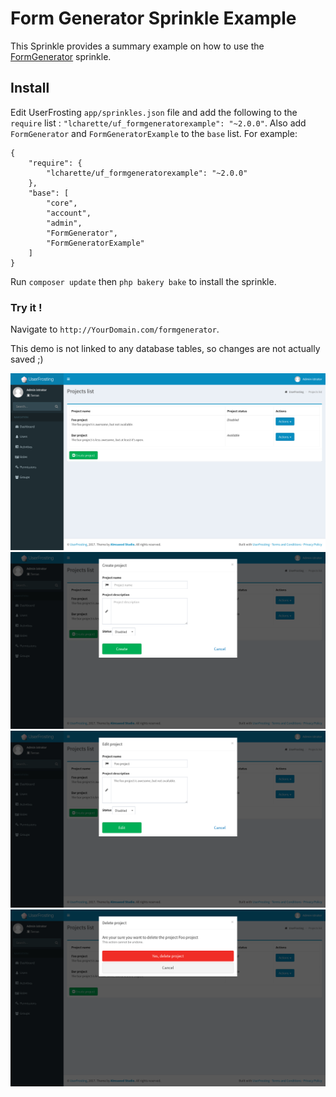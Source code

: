# Form Generator Sprinkle Example
This Sprinkle provides a summary example on how to use the [FormGenerator](https://github.com/lcharette/UF_FormGenerator) sprinkle.

## Install
Edit UserFrosting `app/sprinkles.json` file and add the following to the `require` list : `"lcharette/uf_formgeneratorexample": "~2.0.0"`. Also add `FormGenerator` and `FormGeneratorExample` to the `base` list. For example:

```
{
    "require": {
        "lcharette/uf_formgeneratorexample": "~2.0.0"
    },
    "base": [
        "core",
        "account",
        "admin",
        "FormGenerator",
        "FormGeneratorExample"
    ]
}
```

Run `composer update` then `php bakery bake` to install the sprinkle.

### Try it !
Navigate to `http://YourDomain.com/formgenerator`.

This demo is not linked to any database tables, so changes are not actually saved ;)

![Screenshot 1](/screenshots/UF_FormGeneratorExample1.png?raw=true)
![Screenshot 1](/screenshots/UF_FormGeneratorExample2.png?raw=true)
![Screenshot 1](/screenshots/UF_FormGeneratorExample3.png?raw=true)
![Screenshot 1](/screenshots/UF_FormGeneratorExample4.png?raw=true)
